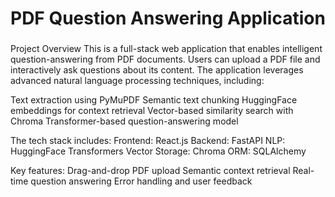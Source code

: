 <h1>PDF Question Answering Application
<h3></h3>Project Overview
This is a full-stack web application that enables intelligent question-answering from PDF documents. Users can upload a PDF file and interactively ask questions about its content. The application leverages advanced natural language processing techniques, including:

Text extraction using PyMuPDF
Semantic text chunking
HuggingFace embeddings for context retrieval
Vector-based similarity search with Chroma
Transformer-based question-answering model

The tech stack includes:
Frontend: React.js
Backend: FastAPI
NLP: HuggingFace Transformers
Vector Storage: Chroma
ORM: SQLAlchemy

Key features:
Drag-and-drop PDF upload
Semantic context retrieval
Real-time question answering
Error handling and user feedback
